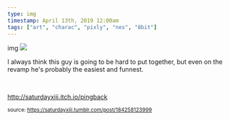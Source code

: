 ```yaml
---
type: img
timestamp: April 13th, 2019 12:00am
tags: ["art", "charac", "pixly", "nes", "8bit"]
---
```

img
<img src="https://saturdayxiii.github.io/media/184258123999.jpg"/>
                                                                                          
I always think this guy is going to be hard to put together, but even on the revamp he's probably the easiest and funnest.

<br/>

<a href="http://saturdayxiii.itch.io/pingback" target="_blank">http://saturdayxiii.itch.io/pingback</a>
 
                                    
                
                
                
                
                                
<small>source: https://saturdayxiii.tumblr.com/post/184258123999</small>